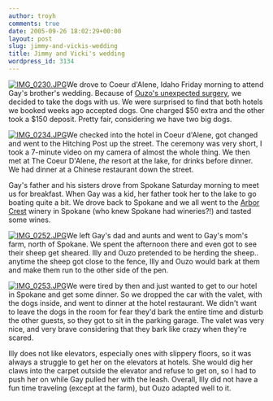 ```yaml
---
author: troyh
comments: true
date: 2005-09-26 18:02:29+00:00
layout: post
slug: jimmy-and-vickis-wedding
title: Jimmy and Vicki's wedding
wordpress_id: 3134
---
```


[![IMG_0230.JPG](http://static.flickr.com/25/46818774_6fbb509204_m.jpg)](http://www.flickr.com/photos/troyh/46818774/)We drove to Coeur d'Alene, Idaho Friday morning to attend Gay's brother's wedding. Because of [Ouzo's unexpected surgery](http://troyandgay.com/?p=3133), we decided to take the dogs with us. We were surprised to find that both hotels we booked weeks ago accepted dogs. One charged $50 extra and the other took a $150 deposit. Pretty fair, considering we have two big dogs.

[![IMG_0234.JPG](http://static.flickr.com/24/46819383_86af604ad8_m.jpg)](http://www.flickr.com/photos/troyh/46819383/)We checked into the hotel in Coeur d'Alene, got changed and went to the Hitching Post up the street.  The ceremony was very short, I took a 7-minute video on my camera of almost the whole thing. We then met at The Coeur D'Alene, _the_ resort at the lake, for drinks before dinner. We had dinner at a Chinese restaurant down the street.

Gay's father and his sisters drove from Spokane Saturday morning to meet us for breakfast. When Gay was a kid, her father took her to the lake to go boating quite a bit. We drove back to Spokane and we all went to the [Arbor Crest](http://www.alcyontech.com/arborcrest/index.html) winery in Spokane (who knew Spokane had wineries?!) and tasted some wines.

[![IMG_0252.JPG](http://static.flickr.com/25/46817240_d910c11192_m.jpg)](http://www.flickr.com/photos/troyh/46817240/)We left Gay's dad and aunts and went to Gay's mom's farm, north of Spokane. We spent the afternoon there and even got to see their sheep get sheared. Illy and Ouzo pretended to be herding the sheep.. anytime the sheep got close to the fence, Illy and Ouzo would bark at them and make them run to the other side of the pen.

[![IMG_0253.JPG](http://static.flickr.com/30/46818076_4e6a81a1f7_m.jpg)](http://www.flickr.com/photos/troyh/46818076/)We were tired by then and just wanted to get to our hotel in Spokane and get some dinner. So we dropped the car with the valet, with the dogs inside, and went to dinner at the hotel restaurant. We didn't want to leave the dogs in the room for fear they'd bark the entire time and disturb the other guests, so they got to sit in the parking garage. The valet was very nice, and very brave considering that they bark like crazy when they're scared.

Illy does not like elevators, especially ones with slippery floors, so it was always a struggle to get her on the elevators at hotels. She would dig her claws into the carpet outside the elevator and refuse to get on, so I had to push her on while Gay pulled her with the leash. Overall, Illy did not have a fun time traveling (except at the farm), but Ouzo adapted well to it.
